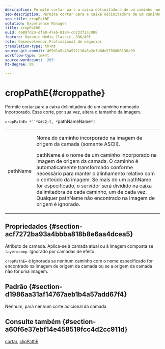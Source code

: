 ```yaml
---
description: Permite cortar para a caixa delimitadora de um caminho nomeado incorporado. Esse corte, por sua vez, altera o tamanho da imagem.
seo-description: Permite cortar para a caixa delimitadora de um caminho nomeado incorporado. Esse corte, por sua vez, altera o tamanho da imagem.
seo-title: cropPathE
solution: Experience Manager
title: cropPathE
uuid: 4689fd20-dfa0-47eb-8184-cd233f1ac088
feature: Dynamic Media Classic, SDK/API
role: Desenvolvedor,Profissional de negócios
translation-type: tm+mt
source-git-commit: 469d1a5c43a972116a8a2efb0de5708800130a99
workflow-type: tm+mt
source-wordcount: '205'
ht-degree: 0%

---
```



# cropPathE{#croppathe}

Permite cortar para a caixa delimitadora de um caminho nomeado incorporado. Esse corte, por sua vez, altera o tamanho da imagem.

`cropPathE= *``*&#42;[, *`pathNameName`*]`

<table id="table_598304852E844456AB3AC9FF1F178B71"> 
 <tbody> 
  <tr> 
   <td colname="col1"> <p><span class="codeph"><span class="varname"> pathName</span></span> </p> </td> 
   <td colname="col2"> <p>Nome do caminho incorporado na imagem de origem da camada (somente ASCII). </p> <p> <span class="codeph"><span class="varname"> </span></span> pathName é o nome de um caminho incorporado na imagem de origem da camada. O caminho é automaticamente transformado conforme necessário para manter o alinhamento relativo com o conteúdo da imagem. Se mais de um <span class="codeph"><span class="varname"> pathName</span></span> for especificado, o servidor será dividido na caixa delimitadora de cada caminho, um de cada vez. Qualquer <span class="codeph"><span class="varname"> pathName</span></span> não encontrado na imagem de origem é ignorado. </p> </td> 
  </tr> 
 </tbody> 
</table>

## Propriedades {#section-acf7272ba93a4bbba818b8e6aa4dcea5}

Atributo de camada. Aplica-se à camada atual ou à imagem composta se `layer=comp`. Ignorado por camadas de efeito.

`cropPathE=` é ignorada se nenhum caminho com o nome especificado for encontrado na imagem de origem da camada ou se a origem da camada não for uma imagem.

## Padrão {#section-d1986aa31af14767aeb1b4a57add67f4}

Nenhum, para nenhum corte adicional da camada.

## Consulte também {#section-a60f6e37ebf14e458519fcc4d2cc911d}

[cortar](../../../../../is-api/http-ref/image-serving-api-ref/c-http-protocol-reference/c-command-reference/r-crop.md#reference-6fd0f6399966446ab4425ce050572eab),  [clipPathE](../../../../../is-api/http-ref/image-serving-api-ref/c-http-protocol-reference/c-command-reference/r-clippath.md#reference-8139b1b52dc54749b51b109521ddf83d)
